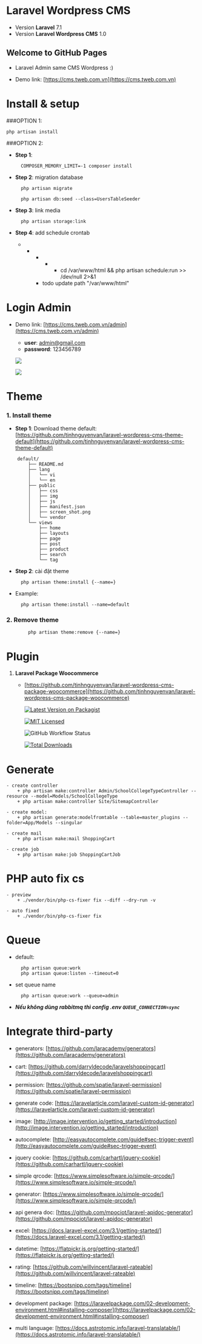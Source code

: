 # Laravel Wordpress CMS
- Version **Laravel** 7.1
- Version **Laravel Wordpress CMS** 1.0


## Welcome to GitHub Pages

- Laravel Admin same CMS Wordpress :)

- Demo link: [https://cms.tweb.com.vn](https://cms.tweb.com.vn)


# Install & setup

###OPTION 1:
  
  	php artisan install

###OPTION 2:

- **Step 1**:

		COMPOSER_MEMORY_LIMIT=-1 composer install

- **Step 2**: migration database

		php artisan migrate

  		php artisan db:seed --class=UsersTableSeeder

- **Step 3**: link media

		php artisan storage:link

- **Step 4**: add schedule crontab

    * * * * * cd /var/www/html && php artisan schedule:run >> /dev/null 2>&1
	
		- todo update path "/var/www/html"

# Login Admin

- Demo link: [https://cms.tweb.com.vn/admin](https://cms.tweb.com.vn/admin)
    - **user**: admin@gmail.com
    - **password**: 123456789

	![](https://user-images.githubusercontent.com/6789649/101598079-32c8f400-3a2a-11eb-82e9-29b1c227ba81.png)

	![](https://user-images.githubusercontent.com/6789649/101597906-eb426800-3a29-11eb-931c-4a7e4c7e55a4.png)

# Theme

### 1. Install theme

- **Step 1**: Download theme default: [https://github.com/tinhnguyenvan/laravel-wordpress-cms-theme-default](https://github.com/tinhnguyenvan/laravel-wordpress-cms-theme-default)

```
	default/
        ├── README.md
        ├── lang
        │   └── vi
        │   └── en
        ├── public
        │   ├── css
        │   ├── img
        │   ├── js
        │   ├── manifest.json
        │   ├── screen_shot.png
        │   └── vendor
        └── views
            ├── home
            ├── layouts
            ├── page
            ├── post
            ├── product
            ├── search
            └── tag
```

- **Step 2**: cài đặt theme

		php artisan theme:install {--name=}

- Example: 

		php artisan theme:install --name=default

### 2. Remove theme

	    	php artisan theme:remove {--name=}


# Plugin

1. **Laravel Package Woocommerce**

	- [https://github.com/tinhnguyenvan/laravel-wordpress-cms-package-woocommerce](https://github.com/tinhnguyenvan/laravel-wordpress-cms-package-woocommerce)

		[![Latest Version on Packagist](https://img.shields.io/packagist/v/tinhphp/woocommerce.svg?style=flat-square)](https://packagist.org/packages/tinhphp/woocommerce)
		
		[![MIT Licensed](https://img.shields.io/badge/license-MIT-brightgreen.svg?style=flat-square)](LICENSE.md)
		
		![GitHub Workflow Status](https://img.shields.io/github/workflow/status/tinhphp/woocommerce/run-tests?label=tests)
		
		[![Total Downloads](https://img.shields.io/packagist/dt/tinhphp/woocommerce.svg?style=flat-square)](https://packagist.org/packages/tinhphp/woocommerce)


# Generate
    - create controller
        + php artisan make:controller Admin/SchoolCollegeTypeController --resource --model=Models/SchoolCollegeType
        + php artisan make:controller Site/SitemapController

    - create model:
        + php artisan generate:modelfromtable --table=master_plugins --folder=App/Models --singular

    - create mail
        + php artisan make:mail ShoppingCart

    - create job
        + php artisan make:job ShoppingCartJob



# PHP auto fix cs
    - preview
        + ./vendor/bin/php-cs-fixer fix --diff --dry-run -v

    - auto fixed
        + ./vendor/bin/php-cs-fixer fix

# Queue

- default:

    	php artisan queue:work
    	php artisan queue:listen --timeout=0

- set queue name

    	php artisan queue:work --queue=admin

- ***Nếu không dùng rabbitmq thì config .env `QUEUE_CONNECTION=sync`***

# Integrate third-party
- generators: [https://github.com/laracademy/generators](https://github.com/laracademy/generators)

- cart: [https://github.com/darryldecode/laravelshoppingcart](https://github.com/darryldecode/laravelshoppingcart)

- permission: [https://github.com/spatie/laravel-permission](https://github.com/spatie/laravel-permission)

- generate code: [https://laravelarticle.com/laravel-custom-id-generator](https://laravelarticle.com/laravel-custom-id-generator)

- image: [http://image.intervention.io/getting_started/introduction](http://image.intervention.io/getting_started/introduction)

- autocomplete: [http://easyautocomplete.com/guide#sec-trigger-event](http://easyautocomplete.com/guide#sec-trigger-event)

- jquery cookie: [https://github.com/carhartl/jquery-cookie](https://github.com/carhartl/jquery-cookie)

- simple qrcode: [https://www.simplesoftware.io/simple-qrcode/](https://www.simplesoftware.io/simple-qrcode/)

- generator: [https://www.simplesoftware.io/simple-qrcode/](https://www.simplesoftware.io/simple-qrcode/)

- api genera doc: [https://github.com/mpociot/laravel-apidoc-generator](https://github.com/mpociot/laravel-apidoc-generator)

- excel: [https://docs.laravel-excel.com/3.1/getting-started/](https://docs.laravel-excel.com/3.1/getting-started/)

- datetime: [https://flatpickr.js.org/getting-started/](https://flatpickr.js.org/getting-started/)

- rating: [https://github.com/willvincent/laravel-rateable](https://github.com/willvincent/laravel-rateable)

- timeline: [https://bootsnipp.com/tags/timeline](https://bootsnipp.com/tags/timeline)

- development package: [https://laravelpackage.com/02-development-environment.html#installing-composer](https://laravelpackage.com/02-development-environment.html#installing-composer)

- multi language: [https://docs.astrotomic.info/laravel-translatable/](https://docs.astrotomic.info/laravel-translatable/)


